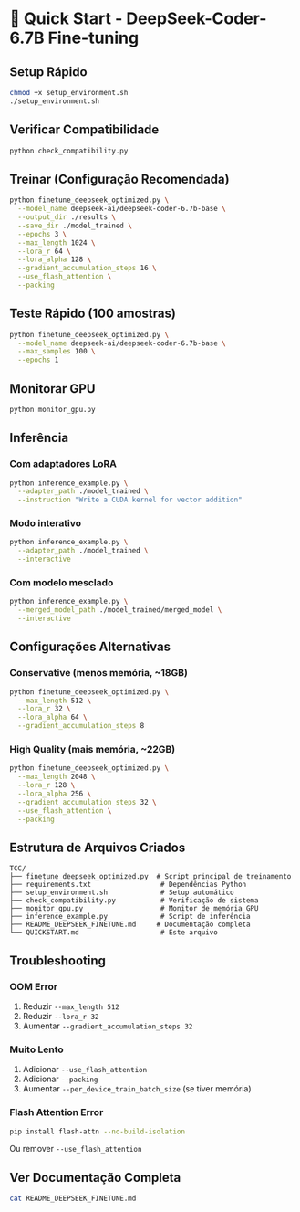 # 🚀 Quick Start - DeepSeek-Coder-6.7B Fine-tuning

## Setup Rápido

```bash
chmod +x setup_environment.sh
./setup_environment.sh
```

## Verificar Compatibilidade

```bash
python check_compatibility.py
```

## Treinar (Configuração Recomendada)

```bash
python finetune_deepseek_optimized.py \
  --model_name deepseek-ai/deepseek-coder-6.7b-base \
  --output_dir ./results \
  --save_dir ./model_trained \
  --epochs 3 \
  --max_length 1024 \
  --lora_r 64 \
  --lora_alpha 128 \
  --gradient_accumulation_steps 16 \
  --use_flash_attention \
  --packing
```

## Teste Rápido (100 amostras)

```bash
python finetune_deepseek_optimized.py \
  --model_name deepseek-ai/deepseek-coder-6.7b-base \
  --max_samples 100 \
  --epochs 1
```

## Monitorar GPU

```bash
python monitor_gpu.py
```

## Inferência

### Com adaptadores LoRA
```bash
python inference_example.py \
  --adapter_path ./model_trained \
  --instruction "Write a CUDA kernel for vector addition"
```

### Modo interativo
```bash
python inference_example.py \
  --adapter_path ./model_trained \
  --interactive
```

### Com modelo mesclado
```bash
python inference_example.py \
  --merged_model_path ./model_trained/merged_model \
  --interactive
```

## Configurações Alternativas

### Conservative (menos memória, ~18GB)
```bash
python finetune_deepseek_optimized.py \
  --max_length 512 \
  --lora_r 32 \
  --lora_alpha 64 \
  --gradient_accumulation_steps 8
```

### High Quality (mais memória, ~22GB)
```bash
python finetune_deepseek_optimized.py \
  --max_length 2048 \
  --lora_r 128 \
  --lora_alpha 256 \
  --gradient_accumulation_steps 32 \
  --use_flash_attention \
  --packing
```

## Estrutura de Arquivos Criados

```
TCC/
├── finetune_deepseek_optimized.py  # Script principal de treinamento
├── requirements.txt                 # Dependências Python
├── setup_environment.sh             # Setup automático
├── check_compatibility.py           # Verificação de sistema
├── monitor_gpu.py                   # Monitor de memória GPU
├── inference_example.py             # Script de inferência
├── README_DEEPSEEK_FINETUNE.md     # Documentação completa
└── QUICKSTART.md                    # Este arquivo
```

## Troubleshooting

### OOM Error
1. Reduzir `--max_length 512`
2. Reduzir `--lora_r 32`
3. Aumentar `--gradient_accumulation_steps 32`

### Muito Lento
1. Adicionar `--use_flash_attention`
2. Adicionar `--packing`
3. Aumentar `--per_device_train_batch_size` (se tiver memória)

### Flash Attention Error
```bash
pip install flash-attn --no-build-isolation
```
Ou remover `--use_flash_attention`

## Ver Documentação Completa

```bash
cat README_DEEPSEEK_FINETUNE.md
```
